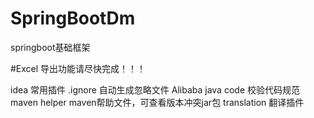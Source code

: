 # SpringBootDm
springboot基础框架

#Excel 导出功能请尽快完成！！！

idea 常用插件
.ignore 自动生成忽略文件
Alibaba java code 校验代码规范
maven helper maven帮助文件，可查看版本冲突jar包
translation 翻译插件
